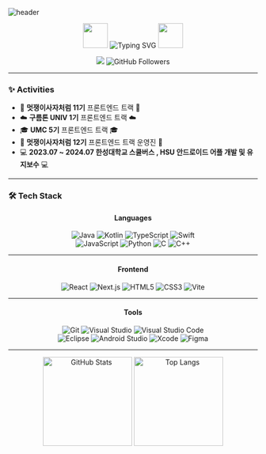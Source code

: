 ![header](https://capsule-render.vercel.app/api?type=waving&color=gradient&height=250&section=header&text=✨%20Frontend%20Developer%20Na._.kyung%20✨&fontSize=40&fontAlign=50&fontAlignY=40&desc=Crafting%20Beautiful%20and%20Interactive%20Web%20Experiences&descAlign=50&descAlignY=60)

<p align="center">
  <img src="https://media.giphy.com/media/26tn33aiTi1jkl6H6/giphy.gif" width="50">
  <img src="https://readme-typing-svg.herokuapp.com?font=Fira+Code&size=28&duration=3000&pause=1000&color=FBA07F&center=true&vCenter=true&width=700&lines=👩‍💻+Passionate+Frontend+Developer;🎨+Loves+Building+Interactive+UI/UX;🚀+Always+Learning+and+Exploring;✨+Turning+Ideas+into+Beautiful+Websites!" alt="Typing SVG" />
  <img src="https://media.giphy.com/media/xT9IgzoKnwFNmISR8I/giphy.gif" width="50">
</p>

<p align="center">
  <img src="https://hits.seeyoufarm.com/api/count/incr/badge.svg?url=https%3A%2F%2Fgithub.com%2Flee-nakyung&count_bg=%23FFC300&title_bg=%232D2D2D&icon=html5.svg&icon_color=%23FFFFFF&title=VISITS&edge_flat=false" />
  <img src="https://img.shields.io/github/followers/lee-nakyung?style=social" alt="GitHub Followers" />
</p>



-----


### ✨ **Activities**

<div align="left">

- 🦁 **멋쟁이사자처럼 11기** 프론트엔드 트랙 🦁
- ☁️ **구름톤 UNIV 1기** 프론트엔드 트랙 ☁️
- 🎓 **UMC 5기** 프론트엔드 트랙 🎓
- 🦁 **멋쟁이사자처럼 12기** 프론트엔드 트랙 운영진 🦁
- 💻 **2023.07 ~ 2024.07 한성대학교 스쿨버스 , HSU 안드로이드 어플 개발 및 유지보수** 💻

</div>

---

### 🛠 **Tech Stack**

<div align="center">
  
#### Languages  
![Java](https://img.shields.io/badge/Java-%23ED8B00.svg?style=for-the-badge&logo=openjdk&logoColor=white)
![Kotlin](https://img.shields.io/badge/Kotlin-%237F52FF.svg?style=for-the-badge&logo=kotlin&logoColor=white)
![TypeScript](https://img.shields.io/badge/TypeScript-%23007ACC.svg?style=for-the-badge&logo=typescript&logoColor=white)
![Swift](https://img.shields.io/badge/Swift-%23FA7343.svg?style=for-the-badge&logo=swift&logoColor=white)<br>
![JavaScript](https://img.shields.io/badge/JavaScript-%23F7DF1E.svg?style=for-the-badge&logo=javascript&logoColor=black)
![Python](https://img.shields.io/badge/Python-%233776AB.svg?style=for-the-badge&logo=python&logoColor=white)
![C](https://img.shields.io/badge/C-%2300599C.svg?style=for-the-badge&logo=c&logoColor=white)
![C++](https://img.shields.io/badge/C++-%2300599C.svg?style=for-the-badge&logo=cplusplus&logoColor=white)

---

#### Frontend  
![React](https://img.shields.io/badge/React-%2361DAFB.svg?style=for-the-badge&logo=react&logoColor=white)
![Next.js](https://img.shields.io/badge/Next.js-%23000000.svg?style=for-the-badge&logo=nextdotjs&logoColor=white)
![HTML5](https://img.shields.io/badge/HTML5-%23E34F26.svg?style=for-the-badge&logo=html5&logoColor=white)
![CSS3](https://img.shields.io/badge/CSS3-%231572B6.svg?style=for-the-badge&logo=css3&logoColor=white)
![Vite](https://img.shields.io/badge/Vite-%23646CFF.svg?style=for-the-badge&logo=vite&logoColor=white)

---

#### Tools  
![Git](https://img.shields.io/badge/Git-%23F05033.svg?style=for-the-badge&logo=git&logoColor=white)
![Visual Studio](https://img.shields.io/badge/Visual%20Studio-%235C2D91.svg?style=for-the-badge&logo=visualstudio&logoColor=white)
![Visual Studio Code](https://img.shields.io/badge/Visual%20Studio%20Code-%23007ACC.svg?style=for-the-badge&logo=visualstudiocode&logoColor=white)<br>
![Eclipse](https://img.shields.io/badge/Eclipse-%23FE7A16.svg?style=for-the-badge&logo=eclipseide&logoColor=white)
![Android Studio](https://img.shields.io/badge/Android%20Studio-%233DDC84.svg?style=for-the-badge&logo=androidstudio&logoColor=white)
![Xcode](https://img.shields.io/badge/Xcode-%23147EFB.svg?style=for-the-badge&logo=xcode&logoColor=white)
![Figma](https://img.shields.io/badge/Figma-%23F24E1E.svg?style=for-the-badge&logo=figma&logoColor=white)

---


  <img src="https://github-readme-stats.vercel.app/api?username=lee-nakyung&show_icons=true&theme=onedark" alt="GitHub Stats" height="180"/>
  <img src="https://github-readme-stats.vercel.app/api/top-langs/?username=lee-nakyung&layout=compact&theme=onedark" alt="Top Langs" height="180"/>


